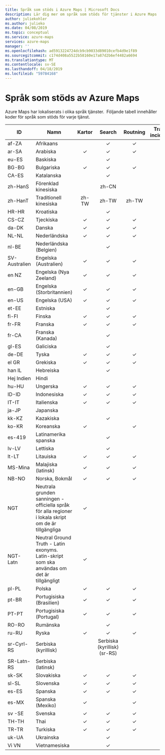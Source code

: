 ```yaml
---
title: Språk som stöds i Azure Maps | Microsoft Docs
description: Lär dig mer om språk som stöds för tjänster i Azure Maps
author: juliekohler
ms.author: julieko
ms.date: 04/08/2019
ms.topic: conceptual
ms.service: azure-maps
services: azure-maps
manager: ''
ms.openlocfilehash: ad5913224724dcb9cb9033d89010cefb4d9e1f89
ms.sourcegitcommit: c174d408a5522b58160e17a87d2b6ef4482a6694
ms.translationtype: MT
ms.contentlocale: sv-SE
ms.lasthandoff: 04/18/2019
ms.locfileid: "59784168"
---
```

# <a name="azure-maps-supported-languages"></a>Språk som stöds av Azure Maps
Azure Maps har lokaliserats i olika språk tjänster.  Följande tabell innehåller koder för språk som stöds för varje tjänst.  
  

| ID         | Namn                   |  Kartor | Search | Routning | Trafik-incidenter | JS kartkontroll | Tidszon |
|------------|------------------------|:-----:|:------:|:-------:|:-----------------:|:--------------:|:---------:|
| af-ZA      | Afrikaans              |       |    ✓   |    ✓    |                   |                |     ✓     |
| ar-SA      | Arabiska                 |   ✓   |    ✓   |    ✓    |         ✓         |        ✓       |     ✓     |
| eu-ES      | Baskiska                 |       |    ✓   |         |                   |                |     ✓     |
| BG-BG      | Bulgariska              |   ✓   |    ✓   |    ✓    |                   |        ✓       |     ✓     |
| CA-ES      | Katalanska                |       |    ✓   |         |                   |                |     ✓     |
| zh-HanS    | Förenklad kinesiska   |       |  zh-CN |         |                   |                |     ✓     |
| zh-HanT    | Traditionell kinesiska  | zh-TW |  zh-TW |  zh-TW  |                   |      Zh-TW     |     ✓     |
| HR-HR      | Kroatiska               |       |    ✓   |         |                   |                |     ✓     |
| CS-CZ      | Tjeckiska                  |   ✓   |    ✓   |    ✓    |         ✓         |        ✓       |     ✓     |
| da-DK      | Danska                 |   ✓   |    ✓   |    ✓    |         ✓         |        ✓       |     ✓     |
| NL-NL      | Nederländska                  |   ✓   |    ✓   |    ✓    |         ✓         |        ✓       |     ✓     |
| nl-BE      | Nederländska (Belgien)        |       |    ✓   |         |                   |                |     ✓     |
| SV-Australien      | Engelska (Australien)    |   ✓   |    ✓   |    ✓    |         ✓         |        ✓       |     ✓     |
| en NZ      | Engelska (Nya Zeeland)  |   ✓   |    ✓   |    ✓    |         ✓         |        ✓       |     ✓     |
| en-GB      | Engelska (Storbritannien) |   ✓   |    ✓   |    ✓    |         ✓         |        ✓       |     ✓     |
| en-US      | Engelska (USA)          |   ✓   |    ✓   |    ✓    |         ✓         |        ✓       |     ✓     |
| et-EE      | Estniska               |       |    ✓   |         |         ✓         |                |     ✓     |
| fi-FI      | Finska                |   ✓   |    ✓   |    ✓    |         ✓         |        ✓       |     ✓     |
| fr-FR      | Franska                 |   ✓   |    ✓   |    ✓    |         ✓         |        ✓       |     ✓     |
| fr-CA      | Franska (Kanada)      |       |    ✓   |         |                   |                |     ✓     |
| gl-ES      | Galiciska               |       |    ✓   |         |                   |                |     ✓     |
| de-DE      | Tyska                 |   ✓   |    ✓   |    ✓    |         ✓         |        ✓       |     ✓     |
| el GR      | Grekiska                  |   ✓   |    ✓   |    ✓    |         ✓         |        ✓       |     ✓     |
| han IL      | Hebreiska                 |       |    ✓   |         |         ✓         |                |     ✓     |
| Hej Indien      | Hindi                  |       |        |         |                   |                |     ✓     |
| hu-HU      | Ungerska              |   ✓   |    ✓   |    ✓    |         ✓         |        ✓       |     ✓     |
| ID-ID      | Indonesiska             |   ✓   |    ✓    |    ✓    |         ✓         |        ✓       |     ✓     |
| IT-IT      | Italienska                |   ✓   |    ✓   |    ✓    |         ✓         |        ✓       |     ✓     |
| ja-JP      | Japanska               |       |        |         |                   |                |     ✓     |
| kk-KZ      | Kazakiska                 |       |    ✓   |         |                   |                |     ✓     |
| ko-KR      | Koreanska                 |   ✓   |        |    ✓    |                   |        ✓       |     ✓     |
| es-419     | Latinamerika spanska |       |    ✓   |         |                   |                |     ✓     |
| lv-LV      | Lettiska                |       |    ✓   |         |         ✓         |                |     ✓     |
| lt-LT      | Litauiska             |   ✓   |    ✓   |    ✓    |         ✓         |        ✓       |     ✓     |
| MS-Mina      | Malajiska (latinsk)          |   ✓   |    ✓   |    ✓    |                   |        ✓       |     ✓     |
| NB-NO      | Norska, Bokmål       |   ✓   |    ✓   |    ✓    |         ✓         |        ✓       |     ✓     |
| NGT        | Neutrala grunden sanningen - officiella språk för alla regioner i lokala skript om de är tillgängliga |   ✓     |        |         |                   |      ✓          |         |
| NGT-Latn   | Neutral Ground Truth - Latin exonyms. Latin-skript som ska användas om det är tillgängligt |   ✓     |        |         |                   |        ✓         |          |
| pl-PL      | Polska                 |   ✓   |    ✓   |    ✓    |         ✓         |        ✓       |     ✓     |
| pt-BR      | Portugisiska (Brasilien)    |   ✓   |    ✓   |    ✓    |                   |        ✓       |     ✓     |
| PT-PT      | Portugisiska (Portugal)  |   ✓   |    ✓   |    ✓    |         ✓         |        ✓       |     ✓     |
| RO-RO      | Rumänska               |       |    ✓    |         |         ✓         |                |     ✓     |
| ru-RU      | Ryska                |   ✓   |    ✓   |    ✓    |         ✓         |        ✓       |     ✓     |
| sr-Cyrl-RS | Serbiska (kyrillisk)     |       |    Serbiska (kyrillisk) (sr-RS)   |         |                   |                |     ✓     |
| SR-Latn-RS | Serbiska (latinsk)        |       |        |         |                   |                |     ✓     |
| sk-SK      | Slovakiska              |   ✓   |    ✓   |    ✓    |         ✓         |        ✓       |     ✓     |
| sl-SL      | Slovenska              |   ✓   |    ✓   |    ✓    |                   |        ✓       |     ✓     |
| es-ES      | Spanska                |   ✓   |    ✓   |    ✓    |         ✓         |        ✓       |     ✓     |
| es-MX      | Spanska (Mexiko)       |   ✓   |        |    ✓    |                   |        ✓       |     ✓     |
| sv -SE     | Svenska                |   ✓   |    ✓   |    ✓    |         ✓         |        ✓       |     ✓     |
| TH-TH      | Thai                   |   ✓   |    ✓   |    ✓    |         ✓         |        ✓       |     ✓     |
| TR-TR      | Turkiska                |   ✓   |    ✓   |    ✓    |         ✓         |        ✓       |     ✓     |
| uk-UA      | Ukrainska               |       |    ✓   |         |                   |                |     ✓     |
| Vi VN      | Vietnamesiska             |       |    ✓   |         |                   |                |     ✓     |
